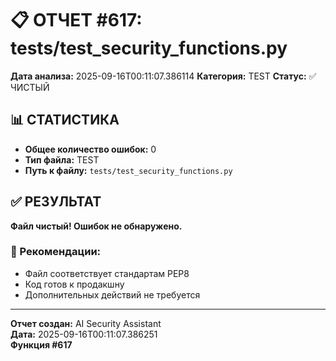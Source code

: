 # 📋 ОТЧЕТ #617: tests/test_security_functions.py

**Дата анализа:** 2025-09-16T00:11:07.386114
**Категория:** TEST
**Статус:** ✅ ЧИСТЫЙ

## 📊 СТАТИСТИКА

- **Общее количество ошибок:** 0
- **Тип файла:** TEST
- **Путь к файлу:** `tests/test_security_functions.py`

## ✅ РЕЗУЛЬТАТ

**Файл чистый! Ошибок не обнаружено.**

### 🎯 Рекомендации:
- Файл соответствует стандартам PEP8
- Код готов к продакшну
- Дополнительных действий не требуется

---
**Отчет создан:** AI Security Assistant  
**Дата:** 2025-09-16T00:11:07.386251  
**Функция #617**
